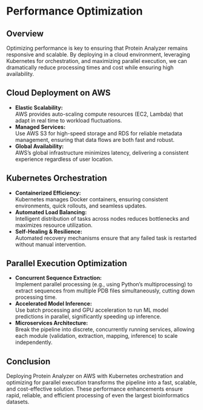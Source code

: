 # Performance Optimization

## Overview
Optimizing performance is key to ensuring that Protein Analyzer remains responsive and scalable. By deploying in a cloud environment, leveraging Kubernetes for orchestration, and maximizing parallel execution, we can dramatically reduce processing times and cost while ensuring high availability.

## Cloud Deployment on AWS
- **Elastic Scalability:**  
  AWS provides auto-scaling compute resources (EC2, Lambda) that adapt in real time to workload fluctuations.
- **Managed Services:**  
  Use AWS S3 for high-speed storage and RDS for reliable metadata management, ensuring that data flows are both fast and robust.
- **Global Availability:**  
  AWS’s global infrastructure minimizes latency, delivering a consistent experience regardless of user location.

## Kubernetes Orchestration
- **Containerized Efficiency:**  
  Kubernetes manages Docker containers, ensuring consistent environments, quick rollouts, and seamless updates.
- **Automated Load Balancing:**  
  Intelligent distribution of tasks across nodes reduces bottlenecks and maximizes resource utilization.
- **Self-Healing & Resilience:**  
  Automated recovery mechanisms ensure that any failed task is restarted without manual intervention.

## Parallel Execution Optimization
- **Concurrent Sequence Extraction:**  
  Implement parallel processing (e.g., using Python’s multiprocessing) to extract sequences from multiple PDB files simultaneously, cutting down processing time.
- **Accelerated Model Inference:**  
  Use batch processing and GPU acceleration to run ML model predictions in parallel, significantly speeding up inference.
- **Microservices Architecture:**  
  Break the pipeline into discrete, concurrently running services, allowing each module (validation, extraction, mapping, inference) to scale independently.

## Conclusion
Deploying Protein Analyzer on AWS with Kubernetes orchestration and optimizing for parallel execution transforms the pipeline into a fast, scalable, and cost-effective solution. These performance enhancements ensure rapid, reliable, and efficient processing of even the largest bioinformatics datasets.
